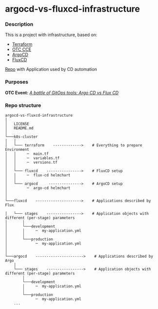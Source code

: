 # argocd-vs-fluxcd-infrastructure
### Description
This is a project with infrastructure, based on:
 - [Terraform](https://www.terraform.io)
 - [OTC CCE](https://open-telekom-cloud.com/en/products-services/cloud-container-engine)
 - [ArgoCD](https://argo-cd.readthedocs.io/en/stable/)
 - [FluxCD](https://fluxcd.io)

[Repo](https://github.com/iits-consulting/argocd-vs-fluxcd-application) with Application used by CD automation
### Purposes
**OTC Event:** [_A battle of GitOps tools: Argo CD vs Flux CD_](https://community.open-telekom-cloud.com/community?id=community_event&sys_id=8a84320fb7763450d15aa7b16b8c0222)

### Repo structure
```
argocd-vs-fluxcd-infrastructure
│
│   LICENSE
│   README.md
│
└───k8s-cluster
│   │
│   └─── terraform    ------------->    # Everything to prepare Environment
│   │     ─  main.tf
│   │     ─  variables.tf
│   │     ─  versions.tf
│   │
│   └─── fluxcd    ---------------->    # FluxCD setup
│   │     ─  flux-cd helmchart
│   │
│   └─── argocd     --------------->    # ArgoCD setup
│         ─  argo-cd helmchart
│
│   
└───fluxcd    --------------------->    # Applications described by Flux

│   └─── stages    ---------------->    # Application objects with different (per-stage) parameters
│       │
│       └───development
│       │     ─  my-application.yml
│       │
│       └───production
│             ─  my-application.yml
│
│
└───argocd    ---------------------->    # Applications described by Argo
    │
    └─── stages    ----------------->    # Application objects with different (per-stage) parameters
        │
        └───development
        │     ─  my-application.yml
        │
        └───production
              ─  my-application.yml
    ...
```

